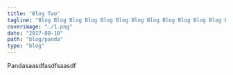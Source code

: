 ```yaml
---
title: "Blog Two"
tagline: "Blog Blog Blog Blog Blog Blog Blog Blog Blog Blog Blog Blog Blog Blog Blog Blog Blog Blog Blog Blog Blog Blog "
coverimage: "./1.png"
date: "2017-08-10"
path: "blog/panda"
type: "blog"
---
```


Pandasaasdfasdfsaasdf
